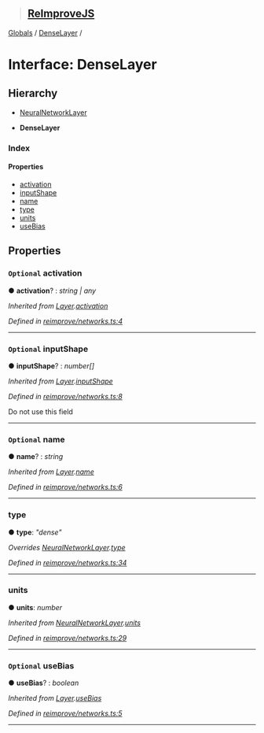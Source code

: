 > ## [ReImproveJS](../README.md)

[Globals](../globals.md) / [DenseLayer](denselayer.md) /

# Interface: DenseLayer

## Hierarchy

  * [NeuralNetworkLayer](neuralnetworklayer.md)

  * **DenseLayer**

### Index

#### Properties

* [activation](denselayer.md#optional-activation)
* [inputShape](denselayer.md#optional-inputshape)
* [name](denselayer.md#optional-name)
* [type](denselayer.md#type)
* [units](denselayer.md#units)
* [useBias](denselayer.md#optional-usebias)

## Properties

### `Optional` activation

● **activation**? : *string | any*

*Inherited from [Layer](layer.md).[activation](layer.md#optional-activation)*

*Defined in [reimprove/networks.ts:4](https://github.com/DevSide/ReImproveJS/blob/2368b25/src/reimprove/networks.ts#L4)*

___

### `Optional` inputShape

● **inputShape**? : *number[]*

*Inherited from [Layer](layer.md).[inputShape](layer.md#optional-inputshape)*

*Defined in [reimprove/networks.ts:8](https://github.com/DevSide/ReImproveJS/blob/2368b25/src/reimprove/networks.ts#L8)*

Do not use this field

___

### `Optional` name

● **name**? : *string*

*Inherited from [Layer](layer.md).[name](layer.md#optional-name)*

*Defined in [reimprove/networks.ts:6](https://github.com/DevSide/ReImproveJS/blob/2368b25/src/reimprove/networks.ts#L6)*

___

###  type

● **type**: *"dense"*

*Overrides [NeuralNetworkLayer](neuralnetworklayer.md).[type](neuralnetworklayer.md#type)*

*Defined in [reimprove/networks.ts:34](https://github.com/DevSide/ReImproveJS/blob/2368b25/src/reimprove/networks.ts#L34)*

___

###  units

● **units**: *number*

*Inherited from [NeuralNetworkLayer](neuralnetworklayer.md).[units](neuralnetworklayer.md#units)*

*Defined in [reimprove/networks.ts:29](https://github.com/DevSide/ReImproveJS/blob/2368b25/src/reimprove/networks.ts#L29)*

___

### `Optional` useBias

● **useBias**? : *boolean*

*Inherited from [Layer](layer.md).[useBias](layer.md#optional-usebias)*

*Defined in [reimprove/networks.ts:5](https://github.com/DevSide/ReImproveJS/blob/2368b25/src/reimprove/networks.ts#L5)*

___